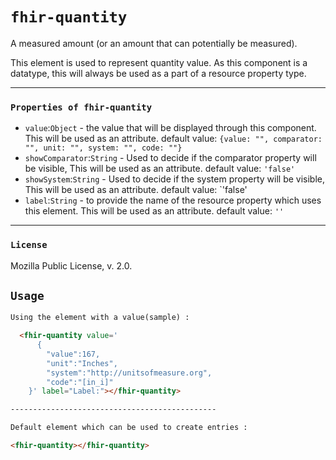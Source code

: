 # `fhir-quantity`

A measured amount (or an amount that can potentially be measured).

This element is used to represent quantity value. As this component is a datatype, this will always be used as a part of a resource property type.

---

### `Properties of fhir-quantity`

* `value`:`Object` - the value that will be displayed through this component. This will be used as   an attribute. default value: `{value: "", comparator: "", unit: "", system: "", code: ""}`
* `showComparator`:`String` - Used to decide if the comparator property will be visible, This will be used as an attribute. default value: `'false'`
* `showSystem`:`String` - Used to decide if the system property will be visible, This will be used as an attribute. default value: `'false'
* `label`:`String` - to provide the name of the resource property which uses this element. This will be used as an attribute. default value: `''`

---

### `License`

Mozilla Public License, v. 2.0.

## `Usage`

```html
Using the element with a value(sample) :

  <fhir-quantity value='
      {
        "value":167,
        "unit":"Inches",
        "system":"http://unitsofmeasure.org",
        "code":"[in_i]"
    }' label="Label:"></fhir-quantity>

----------------------------------------------

Default element which can be used to create entries : 

<fhir-quantity></fhir-quantity>
```
